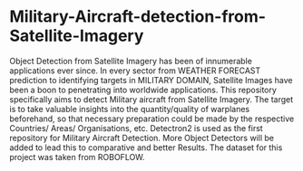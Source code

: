 # Military-Aircraft-detection-from-Satellite-Imagery
Object Detection from Satellite Imagery has been of innumerable applications ever since. In every sector from WEATHER FORECAST prediction to identifying targets in MILITARY DOMAIN, Satellite Images have been a boon to penetrating into worldwide applications. This repository specifically aims to detect Military aircraft from Satellite Imagery. The target is to take valuable insights into the quantity/quality of warplanes beforehand, so that necessary preparation could be made by the respective Countries/ Areas/ Organisations, etc. Detectron2 is used as the first repository for Military Aircraft Detection. More Object Detectors will be added to lead this to comparative and better Results. The dataset for this project was taken from ROBOFLOW.

